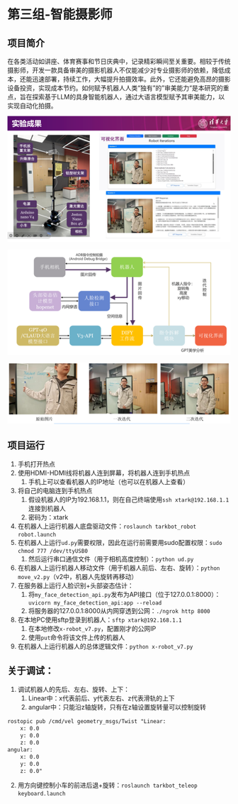 # 第三组-智能摄影师

## 项目简介
在各类活动如讲座、体育赛事和节日庆典中，记录精彩瞬间至关重要。相较于传统摄影师，开发一款具备审美的摄影机器人不仅能减少对专业摄影师的依赖，降低成本，还能迅速部署，持续工作，大幅提升拍摄效率。此外，它还能避免高昂的摄影设备投资，实现成本节约。如何赋予机器人人类“独有”的”审美能力“是本研究的重点，旨在探索基于LLM的具身智能机器人，通过大语言模型赋予其审美能力，以实现自动化拍摄。

![1734334822528](image/README/1734334822528.png)

![1734334852419](image/README/1734334852419.png)

![1734334890882](image/README/1734334890882.png)

## 项目运行

1. 手机打开热点
2. 使用HDMI-HDMI线将机器人连到屏幕，将机器人连到手机热点
   1. 手机上可以查看机器人的IP地址（也可以在机器人上查看）
3. 将自己的电脑连到手机热点
   1. 假设机器人的IP为192.168.1.1，则在自己终端使用`ssh xtark@192.168.1.1`连接到机器人
   2. 密码为：xtark  
4. 在机器人上运行机器人底盘驱动文件：`roslaunch tarkbot_robot robot.launch`
5. 在机器人上运行`ud.py`需要权限，因此在运行前需要用sudo配置权限：`sudo chmod 777 /dev/ttyUSB0`
   1. 然后运行串口通信文件（用于相机高度控制）：`python ud.py`
6. 在机器人上运行机器人移动文件（用于机器人前后、左右、旋转）：`python move_v2.py`（v2中，机器人先旋转再移动）
7. 在服务器上运行人脸识别+头部姿态估计：
   1. 将`my_face_detection_api.py`发布为API接口（位于127.0.0.1:8000）：`uvicorn my_face_detection_api:app --reload`
   2. 将服务器的127.0.0.1:8000从内网穿透到公网：`./ngrok http 8000`
8. 在本地PC使用sftp登录到机器人：`sftp xtark@192.168.1.1`
   1. 在本地修改`x-robot_v7.py`，配置刚才的公网IP
   2. 使用`put`命令将该文件上传的机器人
9. 在机器人上运行机器人的总体逻辑文件：`python x-robot_v7.py`


## 关于调试：
1. 调试机器人的先后、左右、旋转、上下：
   1. Linear中：x代表前后、y代表左右、z代表滑轨的上下
   2. angular中：只能沿z轴旋转，只有在z轴设置旋转量可以控制旋转
```
rostopic pub /cmd/vel geometry_msgs/Twist "Linear: 
    x: 0.0
    y: 0.0
    z: 0.0
angular:
    x: 0.0
    y: 0.0
    z: 0.0"
```
2. 用方向键控制小车的前进后退+旋转：`roslaunch tarkbot_teleop keyboard.launch`
